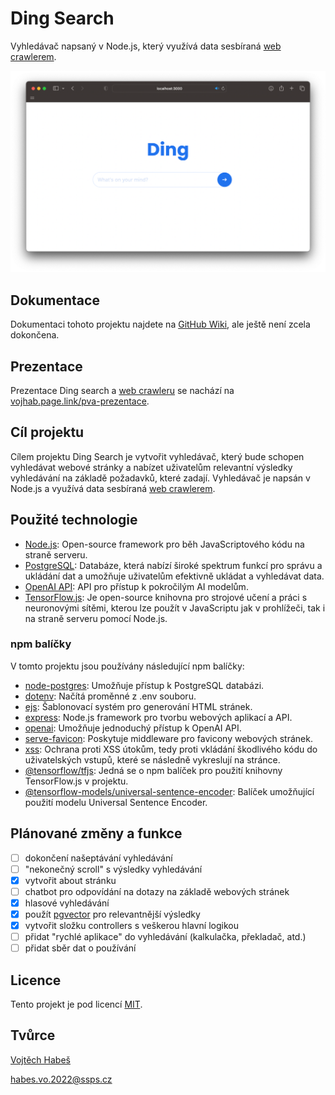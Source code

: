 # Ding Search

Vyhledávač napsaný v Node.js, který využívá data sesbíraná [web crawlerem](https://github.com/vojhab/web-crawler).

![Ding search screenshot](./ding-search-safari.png)

## Dokumentace

Dokumentaci tohoto projektu najdete na [GitHub Wiki](https://github.com/vojhab/ding-search/wiki), ale ještě není zcela dokončena.

## Prezentace

Prezentace Ding search a [web crawleru](https://github.com/vojhab/web-crawler) se nachází na [vojhab.page.link/pva-prezentace](https://vojhab.page.link/pva-prezentace).

## Cíl projektu

Cílem projektu Ding Search je vytvořit vyhledávač, který bude schopen vyhledávat webové stránky a nabízet uživatelům relevantní výsledky vyhledávání na základě požadavků, které zadají. Vyhledávač je napsán v Node.js a využívá data sesbíraná [web crawlerem](https://github.com/vojhab/web-crawler).

## Použité technologie

- [Node.js](https://nodejs.org): Open-source framework pro běh JavaScriptového kódu na straně serveru.
- [PostgreSQL](https://www.postgresql.org): Databáze, která nabízí široké spektrum funkcí pro správu a ukládání dat a umožňuje uživatelům efektivně ukládat a vyhledávat data.
- [OpenAI API](https://openai.com/blog/openai-api): API pro přístup k pokročilým AI modelům.
- [TensorFlow.js](https://www.tensorflow.org/js): Je open-source knihovna pro strojové učení a práci s neuronovými sítěmi, kterou lze použít v JavaScriptu jak v prohlížeči, tak i na straně serveru pomocí Node.js.

### npm balíčky

V tomto projektu jsou používány následující npm balíčky:

- [node-postgres](https://www.npmjs.com/package/pg): Umožňuje přístup k PostgreSQL databázi.
- [dotenv](https://www.npmjs.com/package/dotenv): Načítá proměnné z .env souboru.
- [ejs](https://www.npmjs.com/package/ejs): Šablonovací systém pro generování HTML stránek.
- [express](https://www.npmjs.com/package/express): Node.js framework pro tvorbu webových aplikací a API.
- [openai](https://www.npmjs.com/package/openai): Umožňuje jednoduchý přístup k OpenAI API.
- [serve-favicon](https://www.npmjs.com/package/serve-favicon): Poskytuje middleware pro favicony webových stránek.
- [xss](https://www.npmjs.com/package/xss): Ochrana proti XSS útokům, tedy proti vkládání škodlivého kódu do uživatelských vstupů, které se následně vykreslují na stránce.
- [@tensorflow/tfjs](https://www.npmjs.com/package/@tensorflow/tfjs): Jedná se o npm balíček pro použití knihovny TensorFlow.js v projektu.
- [@tensorflow-models/universal-sentence-encoder](https://www.npmjs.com/package/@tensorflow-models/universal-sentence-encoder): Balíček umožňující použití modelu Universal Sentence Encoder.

## Plánované změny a funkce

- [ ] dokončení našeptávání vyhledávání
- [ ] "nekonečný scroll" s výsledky vyhledávání
- [x] vytvořit about stránku
- [ ] chatbot pro odpovídání na dotazy na základě webových stránek
- [x] hlasové vyhledávání
- [x] použít [pgvector](https://github.com/pgvector/pgvector) pro relevantnější výsledky
- [x] vytvořit složku controllers s veškerou hlavní logikou
- [ ] přidat "rychlé aplikace" do vyhledávání (kalkulačka, překladač, atd.)
- [ ] přidat sběr dat o používání

## Licence

Tento projekt je pod licencí [MIT](LICENSE).

## Tvůrce

[Vojtěch Habeš](https://www.github.com/vojhab)

habes.vo.2022@ssps.cz
